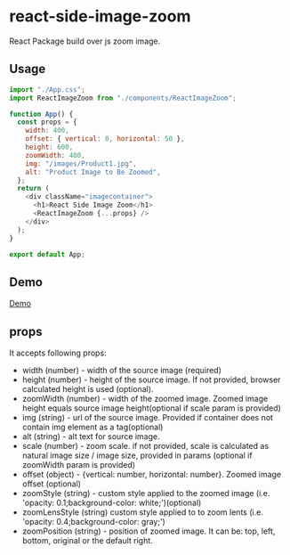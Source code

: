 # react-side-image-zoom

React Package build over js zoom image.

## Usage
```javascript
import "./App.css";
import ReactImageZoom from "./components/ReactImageZoom";

function App() {
  const props = {
    width: 400,
    offset: { vertical: 0, horizontal: 50 },
    height: 600,
    zoomWidth: 400,
    img: "/images/Product1.jpg",
    alt: "Product Image to Be Zoomed",
  };
  return (
    <div className="imagecontainer">
      <h1>React Side Image Zoom</h1>
      <ReactImageZoom {...props} />
    </div>
  );
}

export default App;

```

## Demo
[Demo](https://linktodocumentation)

## props 


It accepts following props:

- width (number) - width of the source image (required)
- height (number) - height of the source image. If not provided, browser calculated height is used (optional).
- zoomWidth (number) - width of the zoomed image. Zoomed image height equals source image height(optional if scale param is provided)
- img (string) - url of the source image. Provided if container does not contain img element as a tag(optional)
- alt (string) - alt text for source image.
- scale (number) - zoom scale. if not provided, scale is calculated as natural image size / image size, provided in params (optional if zoomWidth param is provided)
- offset (object) - {vertical: number, horizontal: number}. Zoomed image offset (optional)
- zoomStyle (string) - custom style applied to the zoomed image (i.e. 'opacity: 0.1;background-color: white;')(optional)
- zoomLensStyle (string) custom style applied to to zoom lents (i.e. 'opacity: 0.4;background-color: gray;')
- zoomPosition (string) - position of zoomed image. It can be: top, left, bottom, original or the default right.